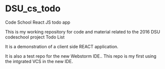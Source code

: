 # DSU_cs_todo
Code School React JS todo app

This is my working repository for code and material related to the  2016 DSU codeschool project  Todo List

It is a demonstration of a  client side REACT application.

It is also a test repo for the new Webstorm IDE..   This repo is my first using the intgrated  VCS in the new IDE.


